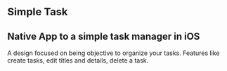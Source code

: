 #  <sub> Simple Task </sub>

## Native App to a simple task manager in iOS

A design focused on being objective to organize your tasks. Features like create tasks, edit titles and details, delete a task.

